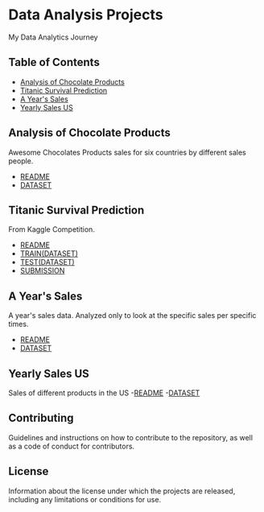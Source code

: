 # Data Analysis Projects
My Data Analytics Journey

## Table of Contents
- [Analysis of Chocolate Products](https://github.com/wamburaerick/data_analysis_projects/blob/main/Analysis%20of%20Sales%20Data.ipynb)
- [Titanic Survival Prediction](https://github.com/wamburaerick/data_analysis_projects/blob/main/Prediction.ipynb)
- [A Year's Sales](https://github.com/wamburaerick/data_analysis_projects/blob/main/Sales%20Analysis.ipynb)
- [Yearly Sales US](https://github.com/wamburaerick/data_analysis_projects/blob/main/Yearly%20Sales%20US.ipynb)

## Analysis of Chocolate Products
Awesome Chocolates Products sales for six countries by different sales people.
- [README](https://github.com/wamburaerick/data_analysis_projects/blob/main/README.txt)
- [DATASET](https://github.com/wamburaerick/data_analysis_projects/blob/main/blank.xls)

## Titanic Survival Prediction 
From Kaggle Competition.
- [README](https://github.com/wamburaerick/data_analysis_projects/blob/main/README.txt)
- [TRAIN(DATASET)](https://github.com/wamburaerick/data_analysis_projects/blob/main/train.csv)
- [TEST(DATASET)](https://github.com/wamburaerick/data_analysis_projects/blob/main/test.csv)
- [SUBMISSION](https://github.com/wamburaerick/data_analysis_projects/blob/main/Erick_Submission.csv)

## A Year's Sales
A year's sales data. Analyzed only to look at the specific sales per specific times.
- [README](https://github.com/wamburaerick/data_analysis_projects/blob/main/README.txt)
- [DATASET](https://github.com/wamburaerick/data_analysis_projects/blob/main/data.xlsx)

## Yearly Sales US
Sales of different products in the US
-[README](https://github.com/wamburaerick/data_analysis_projects/blob/main/README.txt)
-[DATASET](https://github.com/wamburaerick/data_analysis_projects/blob/main/Sales_Data.zip)

## Contributing

Guidelines and instructions on how to contribute to the repository, as well as a code of conduct for contributors.

## License

Information about the license under which the projects are released, including any limitations or conditions for use.






